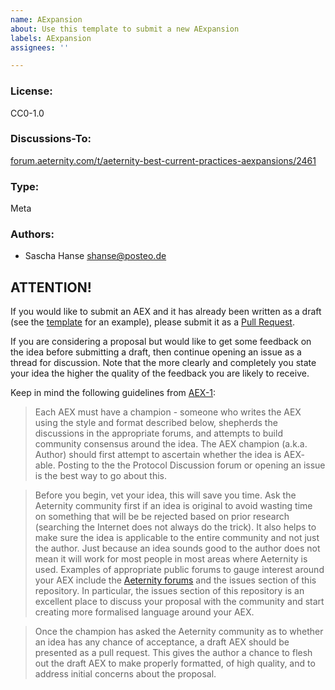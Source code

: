 ```yaml
---
name: AExpansion
about: Use this template to submit a new AExpansion
labels: AExpansion
assignees: ''

---
```


### License: 
CC0-1.0

### Discussions-To: 
[forum.aeternity.com/t/aeternity-best-current-practices-aexpansions/2461](https://forum.aeternity.com/t/aeternity-best-current-practices-aexpansions/2461)

### Type: 
Meta

### Authors:
- Sascha Hanse <shanse@posteo.de>


## ATTENTION!  
If you would like to submit an AEX and it has already been written as
a draft (see the [template](https://github.com/aeternity/AEXs/blob/master/aex-X.md)
for an example), please submit it as a [Pull Request](https://github.com/aeternity/AEXs/pulls).

If you are considering a proposal but would like to get some feedback on the
idea before submitting a draft, then continue opening an issue as a thread for
discussion. Note that the more clearly and completely you state your idea the
higher the quality of the feedback you are likely to receive.

Keep in mind the following guidelines from [AEX-1](https://github.com/aeternity/AEXs/blob/master/AEXS/aex-1.md):

> Each AEX must have a champion - someone who writes the AEX using the style and
  format described below, shepherds the discussions in the appropriate forums,
  and attempts to build community consensus around the idea. The AEX champion
  (a.k.a. Author) should first attempt to ascertain whether the idea is AEX-
  able. Posting to the the Protocol Discussion forum or opening an issue is the
  best way to go about this.

> Before you begin, vet your idea, this will save you time. Ask the Aeternity
  community first if an idea is original to avoid wasting time on something that
  will be be rejected based on prior research (searching the Internet does not
  always do the trick). It also helps to make sure the idea is applicable to the
  entire community and not just the author. Just because an idea sounds good to
  the author does not mean it will work for most people in most areas where
  Aeternity is used. Examples of appropriate public forums to gauge interest
  around your AEX include the [Aeternity forums](https://forum.aeternity.com)
  and the issues section of this repository. In particular, the issues section
  of this repository is an excellent place to discuss your proposal with the
  community and start creating more formalised language around your AEX.

> Once the champion has asked the Aeternity community as to whether an idea has
  any chance of acceptance, a draft AEX should be presented as a pull request.
  This gives the author a chance to flesh out the draft AEX to make properly
  formatted, of high quality, and to address initial concerns about the
  proposal.
